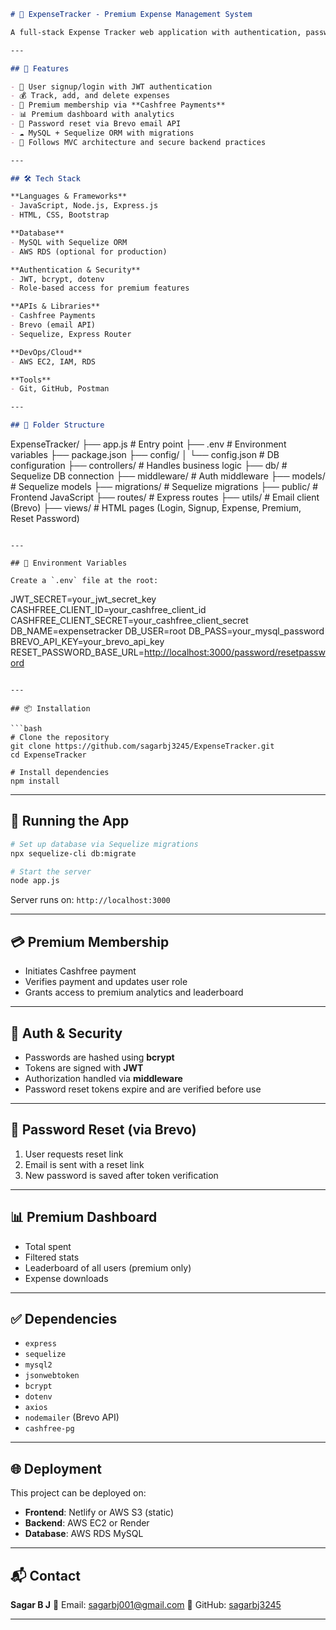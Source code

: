 

```markdown
# 💸 ExpenseTracker - Premium Expense Management System

A full-stack Expense Tracker web application with authentication, password reset via email, premium membership (with Cashfree integration),  and secure REST APIs. Built using Node.js, Express, Sequelize ORM, and MySQL.

---

## 🚀 Features

- 🔐 User signup/login with JWT authentication
- 💰 Track, add, and delete expenses
- 💎 Premium membership via **Cashfree Payments**
- 📊 Premium dashboard with analytics
- 📧 Password reset via Brevo email API
- ☁️ MySQL + Sequelize ORM with migrations
- 🧠 Follows MVC architecture and secure backend practices

---

## 🛠️ Tech Stack

**Languages & Frameworks**  
- JavaScript, Node.js, Express.js  
- HTML, CSS, Bootstrap

**Database**  
- MySQL with Sequelize ORM  
- AWS RDS (optional for production)

**Authentication & Security**  
- JWT, bcrypt, dotenv  
- Role-based access for premium features

**APIs & Libraries**  
- Cashfree Payments  
- Brevo (email API)  
- Sequelize, Express Router

**DevOps/Cloud**  
- AWS EC2, IAM, RDS

**Tools**  
- Git, GitHub, Postman

---

## 📁 Folder Structure

```

ExpenseTracker/
├── app.js                   # Entry point
├── .env                    # Environment variables
├── package.json
├── config/
│   └── config.json         # DB configuration
├── controllers/            # Handles business logic
├── db/                     # Sequelize DB connection
├── middleware/             # Auth middleware
├── models/                 # Sequelize models
├── migrations/             # Sequelize migrations
├── public/                 # Frontend JavaScript
├── routes/                 # Express routes
├── utils/                  # Email client (Brevo)
├── views/                  # HTML pages (Login, Signup, Expense, Premium, Reset Password)

```

---

## 🔐 Environment Variables

Create a `.env` file at the root:

```

JWT\_SECRET=your\_jwt\_secret\_key
CASHFREE\_CLIENT\_ID=your\_cashfree\_client\_id
CASHFREE\_CLIENT\_SECRET=your\_cashfree\_client\_secret
DB\_NAME=expensetracker
DB\_USER=root
DB\_PASS=your\_mysql\_password
BREVO\_API\_KEY=your\_brevo\_api\_key
RESET\_PASSWORD\_BASE\_URL=[http://localhost:3000/password/resetpassword](http://localhost:3000/password/resetpassword)


````

---

## 📦 Installation

```bash
# Clone the repository
git clone https://github.com/sagarbj3245/ExpenseTracker.git
cd ExpenseTracker

# Install dependencies
npm install
````

---

## 🧪 Running the App

```bash
# Set up database via Sequelize migrations
npx sequelize-cli db:migrate

# Start the server
node app.js
```

Server runs on: `http://localhost:3000`

---

## 💳 Premium Membership

* Initiates Cashfree payment
* Verifies payment and updates user role
* Grants access to premium analytics and leaderboard

---

## 🔐 Auth & Security

* Passwords are hashed using **bcrypt**
* Tokens are signed with **JWT**
* Authorization handled via **middleware**
* Password reset tokens expire and are verified before use

---

## 📧 Password Reset (via Brevo)

1. User requests reset link
2. Email is sent with a reset link
3. New password is saved after token verification

---

## 📊 Premium Dashboard

* Total spent
* Filtered stats
* Leaderboard of all users (premium only)
* Expense downloads

---

## ✅ Dependencies

* `express`
* `sequelize`
* `mysql2`
* `jsonwebtoken`
* `bcrypt`
* `dotenv`
* `axios`
* `nodemailer` (Brevo API)
* `cashfree-pg`

---

## 🌐 Deployment

This project can be deployed on:

* **Frontend**: Netlify or AWS S3 (static)
* **Backend**: AWS EC2 or Render
* **Database**: AWS RDS MySQL

---

## 📬 Contact

**Sagar B J**
📧 Email: [sagarbj001@gmail.com](mailto:sagarbj001@gmail.com)
🔗 GitHub: [sagarbj3245](https://github.com/sagarbj3245)

---

